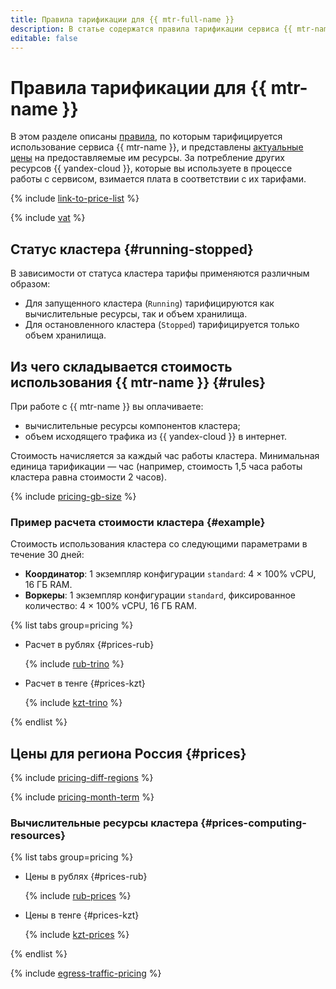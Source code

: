 ```yaml
---
title: Правила тарификации для {{ mtr-full-name }}
description: В статье содержатся правила тарификации сервиса {{ mtr-name }}.
editable: false
---
```


# Правила тарификации для {{ mtr-name }}



В этом разделе описаны [правила](#rules), по которым тарифицируется использование сервиса {{ mtr-name }}, и представлены [актуальные цены](#prices) на предоставляемые им ресурсы. За потребление других ресурсов {{ yandex-cloud }}, которые вы используете в процессе работы с сервисом, взимается плата в соответствии с их тарифами.


{% include [link-to-price-list](../_includes/pricing/link-to-price-list.md) %}


{% include [vat](../_includes/vat.md) %}

## Статус кластера {#running-stopped}

В зависимости от статуса кластера тарифы применяются различным образом:

* Для запущенного кластера (`Running`) тарифицируются как вычислительные ресурсы, так и объем хранилища.
* Для остановленного кластера (`Stopped`) тарифицируется только объем хранилища.

## Из чего складывается стоимость использования {{ mtr-name }} {#rules}

При работе с {{ mtr-name }} вы оплачиваете:

* вычислительные ресурсы компонентов кластера;
* объем исходящего трафика из {{ yandex-cloud }} в интернет.

Стоимость начисляется за каждый час работы кластера. Минимальная единица тарификации — час (например, стоимость 1,5 часа работы кластера равна стоимости 2 часов).

{% include [pricing-gb-size](../_includes/pricing-gb-size.md) %}

### Пример расчета стоимости кластера {#example}

Стоимость использования кластера со следующими параметрами в течение 30 дней:

* **Координатор**: 1 экземпляр конфигурации `standard`: 4 × 100% vCPU, 16 ГБ RAM.
* **Воркеры**: 1 экземпляр конфигурации `standard`, фиксированное количество: 4 × 100% vCPU, 16 ГБ RAM.


{% list tabs group=pricing %}

- Расчет в рублях {#prices-rub}

  {% include [rub-trino](../_pricing_examples/managed-trino/rub.md) %}

- Расчет в тенге {#prices-kzt}

  {% include [kzt-trino](../_pricing_examples/managed-trino/kzt.md) %}

{% endlist %}



## Цены для региона Россия {#prices}

{% include [pricing-diff-regions](../_includes/pricing-diff-regions.md) %}

{% include [pricing-month-term](../_includes/mdb/pricing-month-term.md) %}

### Вычислительные ресурсы кластера {#prices-computing-resources}


{% list tabs group=pricing %}

- Цены в рублях {#prices-rub}

  {% include [rub-prices](../_pricing/managed-trino/rub.md) %}

- Цены в тенге {#prices-kzt}

  {% include [kzt-prices](../_pricing/managed-trino/kzt.md) %}

{% endlist %}



{% include [egress-traffic-pricing](../_includes/egress-traffic-pricing.md) %}
